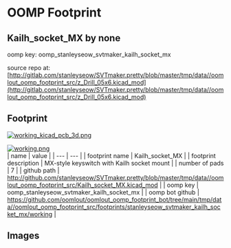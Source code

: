 # OOMP Footprint  
## Kailh_socket_MX  by none  
  
oomp key: oomp_stanleyseow_svtmaker_kailh_socket_mx  
  
source repo at: [http://gitlab.com/stanleyseow/SVTmaker.pretty/blob/master/tmp/data//oomlout_oomp_footprint_src/z_Drill_05x6.kicad_mod](http://gitlab.com/stanleyseow/SVTmaker.pretty/blob/master/tmp/data//oomlout_oomp_footprint_src/z_Drill_05x6.kicad_mod)  
## Footprint  
  
[![working_kicad_pcb_3d.png](working_kicad_pcb_3d_600.png)](working_kicad_pcb_3d.png)  
  
[![working.png](working_600.png)](working.png)  
| name | value | 
| --- | --- | 
| footprint name | Kailh_socket_MX | 
| footprint description | MX-style keyswitch with Kailh socket mount | 
| number of pads | 7 | 
| github path | http://github.com/stanleyseow/SVTmaker.pretty/blob/master/tmp/data//oomlout_oomp_footprint_src/Kailh_socket_MX.kicad_mod | 
| oomp key | oomp_stanleyseow_svtmaker_kailh_socket_mx | 
| oomp bot github | https://github.com/oomlout/oomlout_oomp_footprint_bot/tree/main/tmp/data//oomlout_oomp_footprint_src/footprints/stanleyseow_svtmaker_kailh_socket_mx/working | 
## Images  
